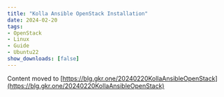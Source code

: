 ```yaml
---
title: "Kolla Ansible OpenStack Installation"
date: 2024-02-20
tags:
- OpenStack
- Linux
- Guide
- Ubuntu22
show_downloads: [false]
---
```


Content moved to [https://blg.gkr.one/20240220KollaAnsibleOpenStack](https://blg.gkr.one/20240220KollaAnsibleOpenStack)
